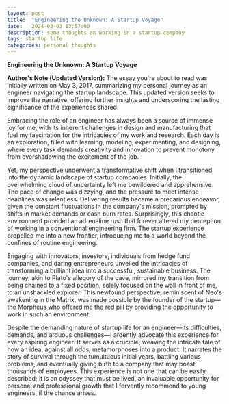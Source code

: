 ```yaml
---
layout: post
title:  "Engineering the Unknown: A Startup Voyage"
date:   2024-03-03 13:57:00
description: some thoughts on working in a startup company
tags: startup life 
categories: personal thoughts
---
```


**Engineering the Unknown: A Startup Voyage**

**Author's Note (Updated Version):** The essay you're about to read was initially written on May 3, 2017, summarizing my personal journey as an engineer navigating the startup landscape. This updated version seeks to improve the narrative, offering further insights and underscoring the lasting significance of the experiences shared.

Embracing the role of an engineer has always been a source of immense joy for me, with its inherent challenges in design and manufacturing that fuel my fascination for the intricacies of my work and research. Each day is an exploration, filled with learning, modeling, experimenting, and designing, where every task demands creativity and innovation to prevent monotony from overshadowing the excitement of the job.

Yet, my perspective underwent a transformative shift when I transitioned into the dynamic landscape of startup companies. Initially, the overwhelming cloud of uncertainty left me bewildered and apprehensive. The pace of change was dizzying, and the pressure to meet intense deadlines was relentless. Delivering results became a precarious endeavor, given the constant fluctuations in the company's mission, prompted by shifts in market demands or cash burn rates. Surprisingly, this chaotic environment provided an adrenaline rush that forever altered my perception of working in a conventional engineering firm. The startup experience propelled me into a new frontier, introducing me to a world beyond the confines of routine engineering.

Engaging with innovators, investors, individuals from hedge fund companies, and daring entrepreneurs unveiled the intricacies of transforming a brilliant idea into a successful, sustainable business. The journey, akin to Plato's allegory of the cave, mirrored my transition from being chained to a fixed position, solely focused on the wall in front of me, to an unshackled explorer. This newfound perspective, reminiscent of Neo's awakening in the Matrix, was made possible by the founder of the startup—the Morpheus who offered me the red pill by providing the opportunity to work in such an environment.

Despite the demanding nature of startup life for an engineer—its difficulties, demands, and arduous challenges—I ardently advocate this experience for every aspiring engineer. It serves as a crucible, weaving the intricate tale of how an idea, against all odds, metamorphoses into a product. It narrates the story of survival through the tumultuous initial years, battling various problems, and eventually giving birth to a company that may boast thousands of employees. This experience is not one that can be easily described; it is an odyssey that must be lived, an invaluable opportunity for personal and professional growth that I fervently recommend to young engineers, if the chance arises.


